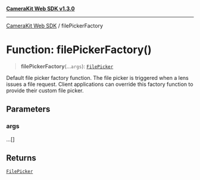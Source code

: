 [**CameraKit Web SDK v1.3.0**](../README.md)

***

[CameraKit Web SDK](../globals.md) / filePickerFactory

# Function: filePickerFactory()

> **filePickerFactory**(...`args`): [`FilePicker`](../type-aliases/FilePicker.md)

Default file picker factory function. The file picker is triggered when a lens issues a file request.
Client applications can override this factory function to provide their custom file picker.

## Parameters

### args

...[]

## Returns

[`FilePicker`](../type-aliases/FilePicker.md)
